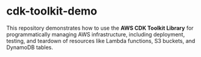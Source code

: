 # cdk-toolkit-demo
This repository demonstrates how to use the **AWS CDK Toolkit Library** for programmatically managing AWS infrastructure, including deployment, testing, and teardown of resources like Lambda functions, S3 buckets, and DynamoDB tables.
